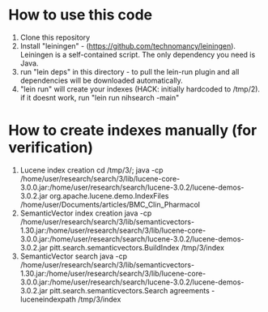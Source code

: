 How to use this code
====================
1. Clone this repository
2. Install "leiningen" - (https://github.com/technomancy/leiningen). Leiningen is a self-contained script. The only dependency you need is Java.
3. run "lein deps" in this directory - to pull the lein-run plugin and  all dependencies will be downloaded automatically.
4. "lein run" will create your indexes (HACK: initially hardcoded to /tmp/2). if it doesnt work, run "lein run nihsearch -main"

How to create indexes manually (for verification)
=================================================
1. Lucene index creation 
     cd /tmp/3/; java -cp /home/user/research/search/3/lib/lucene-core-3.0.0.jar:/home/user/research/search/lucene-3.0.2/lucene-demos-3.0.2.jar org.apache.lucene.demo.IndexFiles /home/user/Documents/articles/BMC_Clin_Pharmacol
2. SemanticVector index creation
     java -cp /home/user/research/search/3/lib/semanticvectors-1.30.jar:/home/user/research/search/3/lib/lucene-core-3.0.0.jar:/home/user/research/search/lucene-3.0.2/lucene-demos-3.0.2.jar pitt.search.semanticvectors.BuildIndex  /tmp/3/index
3. SemanticVector search
     java -cp /home/user/research/search/3/lib/semanticvectors-1.30.jar:/home/user/research/search/3/lib/lucene-core-3.0.0.jar:/home/user/research/search/lucene-3.0.2/lucene-demos-3.0.2.jar pitt.search.semanticvectors.Search agreements  -luceneindexpath /tmp/3/index

